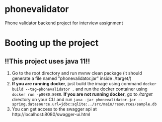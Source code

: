 # phonevalidator
Phone validator backend project for interview assignment

# Booting up the project
## !!This project uses java 11!!

1. Go to the root directory and run mvnw clean package (it should generate a file named "phonevalidator.jar" inside ./target/)
2. **If you are running docker**, just build the image using command `docker build --tag=phonevalidator .` and run the docker container using `docker run -p8080:8080`.
 **If you are not running docker**, go to */target* directory on your CLI and run `java -jar phonevalidator.jar --spring.datasource.url=jdbc:sqlite:../src/main/resources/sample.db
`
3. You can get access to the swagger api at http://localhost:8080/swagger-ui.html

